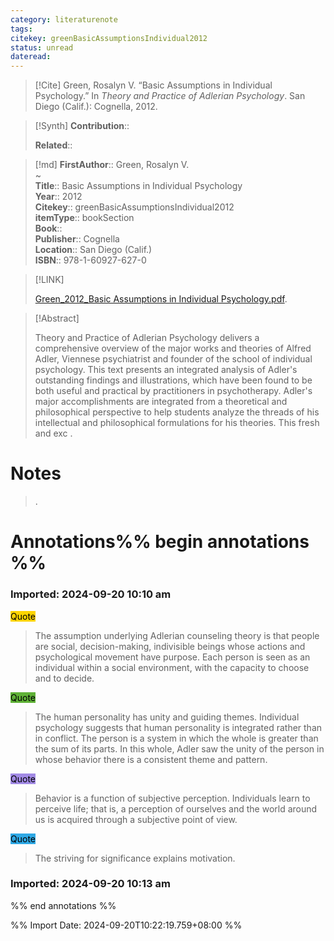 ```yaml
---
category: literaturenote
tags: 
citekey: greenBasicAssumptionsIndividual2012
status: unread
dateread:
---
```


> [!Cite]
> Green, Rosalyn V. “Basic Assumptions in Individual Psychology.” In _Theory and Practice of Adlerian Psychology_. San Diego (Calif.): Cognella, 2012.

>[!Synth]
>**Contribution**:: 
>
>**Related**:: 
>

>[!md]
> **FirstAuthor**:: Green, Rosalyn V.  
~    
> **Title**:: Basic Assumptions in Individual Psychology  
> **Year**:: 2012   
> **Citekey**:: greenBasicAssumptionsIndividual2012  
> **itemType**:: bookSection  
> **Book**::   
> **Publisher**:: Cognella  
> **Location**:: San Diego (Calif.)  
> **ISBN**:: 978-1-60927-627-0    

> [!LINK] 
>
>  [Green_2012_Basic Assumptions in Individual Psychology.pdf](file://G:\My%20Drive\Zotero%20Library\Green_2012_Basic%20Assumptions%20in%20Individual%20Psychology.pdf).

> [!Abstract]
>
> Theory and Practice of Adlerian Psychology delivers a comprehensive overview of the major works and theories of Alfred Adler, Viennese psychiatrist and founder of the school of individual psychology. This text presents an integrated analysis of Adler's outstanding findings and illustrations, which have been found to be both useful and practical by practitioners in psychotherapy. Adler's major accomplishments are integrated from a theoretical and philosophical perspective to help students analyze the threads of his intellectual and philosophical formulations for his theories. This fresh and exc
>.
> 
# Notes
>.


# Annotations%% begin annotations %%



### Imported: 2024-09-20 10:10 am



<mark style="background-color: #ffd400">Quote</mark>
> The assumption underlying Adlerian counseling theory is that people are social, decision-making, indivisible beings whose actions and psychological movement have purpose. Each person is seen as an individual within a social environment, with the capacity to choose and to decide.

<mark style="background-color: #5fb236">Quote</mark>
> The human personality has unity and guiding themes. Individual psychology suggests that human personality is integrated rather than in conflict. The person is a system in which the whole is greater than the sum of its parts. In this whole, Adler saw the unity of the person in whose behavior there is a consistent theme and pattern.

<mark style="background-color: #a28ae5">Quote</mark>
> Behavior is a function of subjective perception. Individuals learn to perceive life; that is, a perception of ourselves and the world around us is acquired through a subjective point of view.

<mark style="background-color: #2ea8e5">Quote</mark>
> The striving for significance explains motivation.


### Imported: 2024-09-20 10:13 am




> 


%% end annotations %%

%% Import Date: 2024-09-20T10:22:19.759+08:00 %%
